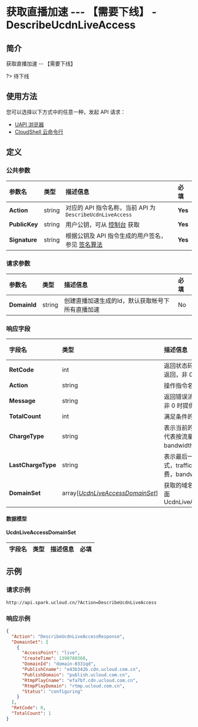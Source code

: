 # 获取直播加速 --- 【需要下线】 - DescribeUcdnLiveAccess

## 简介

获取直播加速 -- 【需要下线】

?> 待下线




## 使用方法

您可以选择以下方式中的任意一种，发起 API 请求：
- [UAPI 浏览器](https://console.ucloud.cn/uapi/detail?id=DescribeUcdnLiveAccess)
- [CloudShell 云命令行](https://shell.ucloud.cn/)


## 定义

### 公共参数

| 参数名 | 类型 | 描述信息 | 必填 |
|:---|:---|:---|:---|
| **Action**     | string  | 对应的 API 指令名称，当前 API 为 `DescribeUcdnLiveAccess`                        | **Yes** |
| **PublicKey**  | string  | 用户公钥，可从 [控制台](https://console.ucloud.cn/uapi/apikey) 获取                                             | **Yes** |
| **Signature**  | string  | 根据公钥及 API 指令生成的用户签名，参见 [签名算法](api/summary/signature.md)  | **Yes** |

### 请求参数

| 参数名 | 类型 | 描述信息 | 必填 |
|:---|:---|:---|:---|
| **DomainId** | string | 创建直播加速生成的Id，默认获取帐号下所有直播加速 |No|

### 响应字段

| 字段名 | 类型 | 描述信息 | 必填 |
|:---|:---|:---|:---|
| **RetCode** | int | 返回状态码，为 0 则为成功返回，非 0 为失败 |**Yes**|
| **Action** | string | 操作指令名称 |**Yes**|
| **Message** | string | 返回错误消息，当 `RetCode` 非 0 时提供详细的描述信息 |No|
| **TotalCount** | int | 满足条件的直播加速个数 |No|
| **ChargeType** | string | 表示当前的计费方式，traffic代表按流量包计费 bandwidth按带宽付费 |No|
| **LastChargeType** | string | 表示最后一次切换的计费方式，traffic代表按流 量包计费，bandwidth按带宽付费 |No|
| **DomainSet** | array[[*UcdnLiveAccessDomainSet*](#UcdnLiveAccessDomainSet)] | 获取的域名信息，具体参考下面 UcdnLiveAccessDomainSet |No|

#### 数据模型


#### UcdnLiveAccessDomainSet

| 字段名 | 类型 | 描述信息 | 必填 |
|:---|:---|:---|:---|

## 示例

### 请求示例
    
```
http://api.spark.ucloud.cn/?Action=DescribeUcdnLiveAccess
```

### 响应示例
    
```json
{
  "Action": "DescribeUcdnLiveAccessResponse",
  "DomainSet": [
    {
      "AccessPoint": "live",
      "CreateTime": 1398780360,
      "DomainId": "domain-0331qd",
      "PublishCname": "e43b342b.cdn.ucloud.com.cn",
      "PublishDomain": "publish.ucloud.com.cn",
      "RtmpPlayCname": "efa7bf.cdn.ucloud.com.cn",
      "RtmpPlayDomain": "rtmp.ucloud.com.cn",
      "Status": "configuring"
    }
  ],
  "RetCode": 0,
  "TotalCount": 1
}
```





